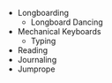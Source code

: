 - Longboarding
	+ Longboard Dancing
- Mechanical Keyboards
	+ Typing
- Reading
- Journaling
- Jumprope